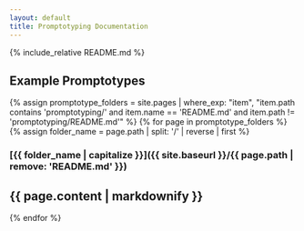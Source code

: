 ```yaml
---
layout: default
title: Promptotyping Documentation
---
```


{% include_relative README.md %}

## Example Promptotypes

{% assign promptotype_folders = site.pages | where_exp: "item", "item.path contains 'promptotyping/' and item.name == 'README.md' and item.path != 'promptotyping/README.md'" %}
{% for page in promptotype_folders %}
{% assign folder_name = page.path | split: '/' | reverse | first %}
### [{{ folder_name | capitalize }}]({{ site.baseurl }}/{{ page.path | remove: 'README.md' }})
{{ page.content | markdownify }}
---
{% endfor %}
